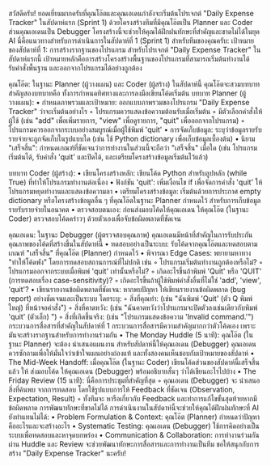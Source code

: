 สวัสดีครับ! ยอดเยี่ยมมากครับที่คุณโอ๊ตและคุณเอเดนกำลังจะเริ่มต้นโปรเจกต์ "Daily Expense Tracker" ในสัปดาห์แรก (Sprint 1) ด้วยโครงสร้างทีมที่มีคุณโอ๊ตเป็น Planner และ Coder ส่วนคุณเอเดนเป็น Debugger โครงสร้างนี้จะช่วยให้คุณได้ฝึกฝนทักษะที่สำคัญและขาดไม่ได้ในยุค AI
นี่คือแนวทางสำหรับการดำเนินการในสัปดาห์ที่ 1 (Sprint 1) สำหรับทีมของคุณครับ:
เป้าหมายของสัปดาห์ที่ 1: การสร้างรากฐานของโปรแกรม
สำหรับโปรเจกต์ "Daily Expense Tracker" ในสัปดาห์แรกนี้ เป้าหมายหลักคือการสร้างโครงสร้างพื้นฐานของโปรแกรมที่สามารถเริ่มต้นทำงานได้ รับคำสั่งพื้นฐาน และออกจากโปรแกรมได้อย่างถูกต้อง

คุณโอ๊ต: ในฐานะ Planner (ผู้วางแผน) และ Coder (ผู้สร้าง)
ในสัปดาห์นี้ คุณโอ๊ตจะสวมบทบาทสำคัญสองบทบาทคือ ทั้งการกำหนดทิศทางและการลงมือเขียนโค้ดเริ่มต้น
บทบาท Planner (ผู้วางแผน):
• กำหนดภาพรวมและเป้าหมาย: ออกแบบภาพรวมของโปรแกรม "Daily Expense Tracker" ว่าจะเริ่มต้นอย่างไร
    ◦ โปรแกรมควรแสดงข้อความต้อนรับเมื่อเริ่มต้น
    ◦ มีตัวเลือกคำสั่งให้ผู้ใช้ (เช่น "add" เพื่อเพิ่มรายการ, "view" เพื่อดูรายการ, "quit" เพื่อออกจากโปรแกรม)
    ◦ โปรแกรมควรออกจากระบบอย่างสมบูรณ์เมื่อผู้ใช้พิมพ์ 'quit'
• การจัดเก็บข้อมูล: ระบุว่าข้อมูลรายรับรายจ่ายจะถูกจัดเก็บในรูปแบบใด (เช่น ใช้ Python dictionary เพื่อเก็บข้อมูลเบื้องต้น)
• นิยาม "เสร็จสิ้น": กำหนดเกณฑ์ที่ชัดเจนว่าการทำงานในส่วนนี้จะถือว่า "เสร็จสิ้น" เมื่อใด (เช่น โปรแกรมเริ่มต้นได้, รับคำสั่ง 'quit' และปิดได้, และเตรียมโครงสร้างข้อมูลเริ่มต้นไว้แล้ว)

บทบาท Coder (ผู้สร้าง):
• เขียนโครงสร้างหลัก: เขียนโค้ด Python สำหรับลูปหลัก (while True) ที่ทำให้โปรแกรมทำงานต่อเนื่อง
• ฟังก์ชัน 'quit': เพิ่มเงื่อนไข if เพื่อจัดการคำสั่ง 'quit' ให้โปรแกรมหยุดทำงานและแสดงข้อความลา
• เตรียมโครงสร้างข้อมูล: เริ่มต้นด้วยการประกาศ empty dictionary หรือโครงสร้างข้อมูลอื่น ๆ ที่คุณโอ๊ตในฐานะ Planner กำหนดไว้ สำหรับการเก็บข้อมูลรายรับรายจ่ายในอนาคต
• ตรวจสอบตนเอง: ก่อนส่งมอบโค้ดให้คุณเอเดน ให้คุณโอ๊ต (ในฐานะ Coder) ตรวจสอบโค้ดคร่าวๆ ด้วยตัวเองเพื่อจับข้อผิดพลาดที่ชัดเจน

คุณเอเดน: ในฐานะ Debugger (ผู้ตรวจสอบคุณภาพ)
คุณเอเดนมีหน้าที่สำคัญในการรับประกันคุณภาพของโค้ดที่สร้างขึ้นในสัปดาห์นี้
• ทดสอบอย่างเป็นระบบ: รับโค้ดจากคุณโอ๊ตและทดสอบตามเกณฑ์ "เสร็จสิ้น" ที่คุณโอ๊ต (Planner) กำหนดไว้
• พิจารณา Edge Cases: พยายามหาทาง "ทำให้โค้ดพัง" โดยการทดสอบสถานการณ์ที่ไม่ปกติ เช่น
    ◦ โปรแกรมเริ่มต้นทำงานถูกต้องหรือไม่?
    ◦ โปรแกรมออกจากระบบเมื่อพิมพ์ 'quit' เท่านั้นหรือไม่?
    ◦ เกิดอะไรขึ้นถ้าพิมพ์ 'Quit' หรือ 'QUIT' (การทดสอบเรื่อง case-sensitivity)?
    ◦ เกิดอะไรขึ้นถ้าผู้ใช้พิมพ์คำสั่งอื่นที่ไม่ใช่ 'add', 'view', 'quit'?
• เขียนรายงานข้อผิดพลาดที่ชัดเจน: หากพบปัญหา ให้เขียนรายงานข้อผิดพลาด (bug report) อย่างชัดเจนและเป็นระบบ โดยระบุ:
    ◦ สิ่งที่คุณทำ: (เช่น "ฉันพิมพ์ 'Quit' (ตัว Q พิมพ์ใหญ่) ที่หน้าจอคำสั่ง")
    ◦ สิ่งที่คาดหวัง: (เช่น "ฉันคาดหวังว่าโปรแกรมจะปิดตัวลงเช่นเดียวกับพิมพ์ 'quit' (ตัวเล็ก) ")
    ◦ สิ่งที่เกิดขึ้นจริง: (เช่น "โปรแกรมแสดงข้อความ 'Invalid command.'")
กระบวนการสื่อสารที่สำคัญในสัปดาห์ที่ 1
กระบวนการสื่อสารมีความสำคัญมากกว่าตัวโค้ดเอง เพราะมันจะสร้างรากฐานสำหรับการทำงานร่วมกัน
• The Monday Huddle (5 นาที): คุณโอ๊ต (ในฐานะ Planner) จะต้อง นำเสนอแผนงาน สำหรับสัปดาห์นี้ให้คุณเอเดน (Debugger) คุณเอเดนควรซักถามเพื่อให้มั่นใจว่าเข้าใจแผนอย่างถ่องแท้ และทั้งสองคนเห็นชอบกับเป้าหมายของสัปดาห์
• The Mid-Week Handoff: เมื่อคุณโอ๊ต (ในฐานะ Coder) เขียนโค้ดส่วนของสัปดาห์นี้เสร็จสิ้นแล้ว ให้ ส่งมอบโค้ด ให้คุณเอเดน (Debugger) พร้อมอธิบายสั้นๆ ว่าได้เขียนอะไรไปบ้าง
• The Friday Review (15 นาที): นี่คือการประชุมที่สำคัญที่สุด
    ◦ คุณเอเดน (Debugger) จะ นำเสนอสิ่งที่ค้นพบ จากการทดสอบ โดยใช้รูปแบบการให้ Feedback ที่ชัดเจน (Observation, Expectation, Result)
    ◦ ทั้งทีมจะ หารือเกี่ยวกับ Feedback และทำการแก้ไขขั้นสุดท้ายหากมีข้อผิดพลาด
การพัฒนาทักษะที่ขาดไม่ได้
การดำเนินงานในสัปดาห์นี้จะช่วยให้คุณได้ฝึกฝนทักษะที่ AI ยังทำแทนไม่ได้:
• Problem Formulation & Context: คุณโอ๊ต (Planner) กำหนดว่าปัญหาคืออะไรและจะสร้างอะไร
• Systematic Testing: คุณเอเดน (Debugger) ใช้การคิดอย่างเป็นระบบเพื่อทดสอบและหาจุดบกพร่อง
• Communication & Collaboration: การทำงานร่วมกันผ่าน Huddle และ Review จะช่วยพัฒนาทักษะการสื่อสารและการทำงานเป็นทีม
ขอให้สนุกกับการสร้าง "Daily Expense Tracker" นะครับ!
